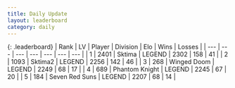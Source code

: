 ```yaml
---
title: Daily Update
layout: leaderboard
category: daily
---
```


{: .leaderboard}
| Rank | LV | Player | Division | Elo | Wins | Losses |
| --- | --- | --- | --- | --- | --- | --- |
| <span data-change="1">1</span> | 2401 | <span title="ID: 353063">Sktima</span> | LEGEND | <span data-change="47">2302</span> | <span data-change="48">158</span> | <span data-change="9">41</span> |
| <span data-change="-1">2</span> | 1093 | <span title="ID: 402846">Sktima2</span> | LEGEND | <span data-change="-12">2256</span> | <span data-change="1">142</span> | <span data-change="1">46</span> |
| <span data-change="1">3</span> | 268 | <span title="ID: 744396">Winged Doom</span> | LEGEND | <span data-change="20">2249</span> | <span data-change="4">68</span> | <span data-change="0">17</span> |
| <span data-change="-1">4</span> | 689 | <span title="ID: 742939">Phantom Knight</span> | LEGEND | <span data-change="0">2245</span> | <span data-change="0">67</span> | <span data-change="0">20</span> |
| <span data-change="0">5</span> | 184 | <span title="ID: 670324">Seven Red Suns</span> | LEGEND | <span data-change="0">2207</span> | <span data-change="0">68</span> | <span data-change="0">14</span> |